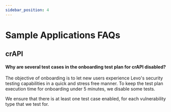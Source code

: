 ```yaml
---
sidebar_position: 4
---
```


# Sample Applications FAQs

## crAPI

#### Why are several test cases in the onboarding test plan for crAPI disabled?
The objective of onboarding is to let new users experience Levo's security testing capabilities in a quick and stress free manner. To keep the test plan execution time for onboarding under 5 minutes, we disable some tests.

We ensure that there is at least one test case enabled, for each vulnerability type that we test for.